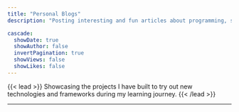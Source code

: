 ```yaml
---
title: "Personal Blogs"
description: "Posting interesting and fun articles about programming, software and cyber security topics."

cascade:
  showDate: true
  showAuthor: false
  invertPagination: true
  showViews: false
  showLikes: false
---
```


{{< lead >}}
Showcasing the projects I have built to try out new technologies and frameworks during my learning journey.
{{< /lead >}}

---